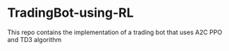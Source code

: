 # TradingBot-using-RL
This repo contains the implementation of a trading bot that uses A2C PPO and TD3 algorithm
